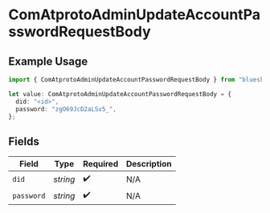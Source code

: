 # ComAtprotoAdminUpdateAccountPasswordRequestBody

## Example Usage

```typescript
import { ComAtprotoAdminUpdateAccountPasswordRequestBody } from "bluesky/models/operations";

let value: ComAtprotoAdminUpdateAccountPasswordRequestBody = {
  did: "<id>",
  password: "zgO69JcD2aLSv5_",
};
```

## Fields

| Field              | Type               | Required           | Description        |
| ------------------ | ------------------ | ------------------ | ------------------ |
| `did`              | *string*           | :heavy_check_mark: | N/A                |
| `password`         | *string*           | :heavy_check_mark: | N/A                |